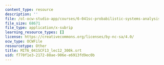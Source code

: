 ```yaml
---
content_type: resource
description: ''
file: /ol-ocw-studio-app/courses/6-041sc-probabilistic-systems-analysis-and-applied-probability-fall-2013/f770f1e3217288ae906ee6913fd9ec0b_MIT6_041SCF13_lec12_300k.srt
file_size: 68671
file_type: application/x-subrip
learning_resource_types: []
license: https://creativecommons.org/licenses/by-nc-sa/4.0/
ocw_type: OCWFile
resourcetype: Other
title: MIT6_041SCF13_lec12_300k.srt
uid: f770f1e3-2172-88ae-906e-e6913fd9ec0b
---
```

